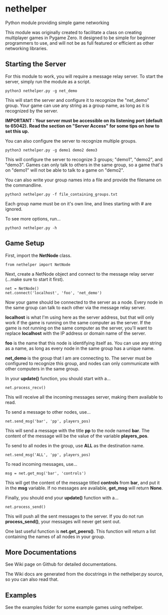 # nethelper
Python module providing simple game networking

This module was originally created to facilitate a class on creating multiplayer games in Pygame Zero.
It designed to be simple for beginner programmers to use, and will not be as full featured or efficient as other networking libraries.

## Starting the Server
For this module to work, you will require a message relay server.
To start the server, simply run the module as a script.

```
python3 nethelper.py -g net_demo
```

This will start the server and configure it to recognize the "net_demo" group.
Your game can use any string as a group name, as long as it is recognized by the server.

**IMPORTANT : Your server must be accessible on its listening port (default to 65042).**
**Read the section on "Server Access" for some tips on how to set this up.**

You can also configure the server to recognize multiple groups.

```
python3 nethelper.py -g demo1 demo2 demo3
```

This will configure the server to recognize 3 groups; "demo1", "demo2", and "demo3".
Games can only talk to others in the same group, so a game that's on "demo1" will not be able to talk to a game on "demo2".

You can also write your group names into a file and provide the filename on the commandline.

```
python3 nethelper.py -f file_containing_groups.txt
```

Each group name must be on it's own line, and lines starting with # are ignored.

To see more options, run...

```
python3 nethelper.py -h
```

## Game Setup

First, import the **NetNode** class.

```
from nethelper import NetNode
```

Next, create a NetNode object and connect to the message relay server (...make sure to start it first).

```
net = NetNode()
net.connect('localhost', 'foo', 'net_demo')
```

Now your game should be connected to the server as a node.
Every node in the same group can talk to each other via the message relay server.

**localhost** is what I'm using here as the server address, but that will only work if the game is running on the same computer as the server.
If the game is not running on the same computer as the server, you'll want to replace **localhost** with the IP address or domain name of the server.

**foo** is the name that this node is identifying itself as.
You can use any string as a name, as long as every node in the same group has a unique name.

**net_demo** is the group that I am are connecting to.
The server must be configured to recognize this group, and nodes can only communicate with other computers in the same group.

In your **update()** function, you should start with a...

```
net.process_recv()
```

This will receive all the incoming messages server, making them available to read.

To send a message to other nodes, use...

```
net.send_msg('bar', 'pp', players_pos)
```

This will send a message with the title **pp** to the node named **bar**.
The content of the message will be the value of the variable **players_pos**.

To send to all nodes in the group, use **ALL** as the destination name.

```
net.send_msg('ALL', 'pp', players_pos)
```

To read incoming messages, use...

```
msg = net.get_msg('bar', 'controls')
```

This will get the content of the message titled **controls** from **bar**, and put it in the **msg** variable.
If no messages are available, **get_msg** will return **None**.

Finally, you should end your **update()** function with a...

```
net.process_send()
```

This will push all the sent messages to the server.
If you do not run **process_send()**, your messages will never get sent out.

One last useful function is **net.get_peers()**.
This function will return a list containing the names of all nodes in your group.

## More Documentations

See Wiki page on Github for detailed documentations.

The Wiki docs are generated from the docstrings in the nethelper.py source, so you can also read that.

## Examples

See the examples folder for some example games using nethelper.